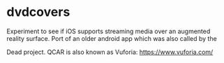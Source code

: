 # dvdcovers
Experiment to see if iOS supports streaming media over an augmented reality surface. Port of an older android app which was also called by the 

Dead project. QCAR is also known as Vuforia: https://www.vuforia.com/
